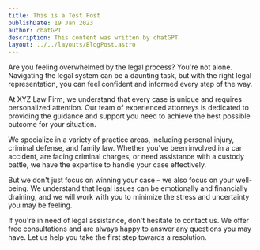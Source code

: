 ```yaml
---
title: This is a Test Post
publishDate: 19 Jan 2023
author: chatGPT
description: This content was written by chatGPT
layout: ../../layouts/BlogPost.astro
---
```

Are you feeling overwhelmed by the legal process? You're not alone. Navigating the legal system can be a daunting task, but with the right legal representation, you can feel confident and informed every step of the way.

At XYZ Law Firm, we understand that every case is unique and requires personalized attention. Our team of experienced attorneys is dedicated to providing the guidance and support you need to achieve the best possible outcome for your situation.

We specialize in a variety of practice areas, including personal injury, criminal defense, and family law. Whether you've been involved in a car accident, are facing criminal charges, or need assistance with a custody battle, we have the expertise to handle your case effectively.

But we don't just focus on winning your case – we also focus on your well-being. We understand that legal issues can be emotionally and financially draining, and we will work with you to minimize the stress and uncertainty you may be feeling.

If you're in need of legal assistance, don't hesitate to contact us. We offer free consultations and are always happy to answer any questions you may have. Let us help you take the first step towards a resolution.